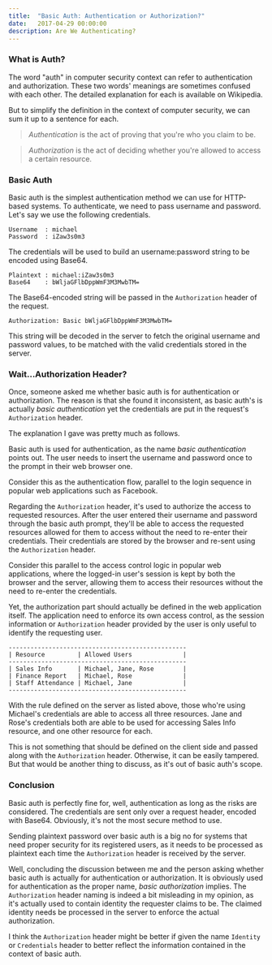 ```yaml
---
title:  "Basic Auth: Authentication or Authorization?"
date:   2017-04-29 00:00:00
description: Are We Authenticating?
---
```


### What is Auth?

The word "auth" in computer security context can refer to authentication and authorization. These two words' meanings are sometimes confused with each other. The detailed explanation for each is available on Wikipedia.

But to simplify the definition in the context of computer security, we can sum it up to a sentence for each.

> _Authentication_ is the act of proving that you're who you claim to be.

> _Authorization_ is the act of deciding whether you're allowed to access a certain resource.

### Basic Auth

Basic auth is the simplest authentication method we can use for HTTP-based systems. To authenticate, we need to pass username and password. Let's say we use the following credentials.

```
Username  : michael
Password  : iZaw3s0m3
```

The credentials will be used to build an username:password string to be encoded using Base64.

```
Plaintext : michael:iZaw3s0m3
Base64    : bWljaGFlbDppWmF3M3MwbTM=
```

The Base64-encoded string will be passed in the `Authorization` header of the request.

```
Authorization: Basic bWljaGFlbDppWmF3M3MwbTM=
```

This string will be decoded in the server to fetch the original username and password values, to be matched with the valid credentials stored in the server.

### Wait...Authorization Header?

Once, someone asked me whether basic auth is for authentication or authorization. The reason is that she found it inconsistent, as basic auth's is actually _basic authentication_ yet the credentials are put in the request's `Authorization` header.

The explanation I gave was pretty much as follows.

Basic auth is used for authentication, as the name _basic authentication_ points out. The user needs to insert the username and password once to the prompt in their web browser one.

Consider this as the authentication flow, parallel to the login sequence in popular web applications such as Facebook.

Regarding the `Authorization` header, it's used to authorize the access to requested resources. After the user entered their username and password through the basic auth prompt, they'll be able to access the requested resources allowed for them to access without the need to re-enter their credentials. Their credentials are stored by the browser and re-sent using the `Authorization` header.

Consider this parallel to the access control logic in popular web applications, where the logged-in user's session is kept by both the browser and the server, allowing them to access their resources without the need to re-enter the credentials.

Yet, the authorization part should actually be defined in the web application itself. The application need to enforce its own access control, as the session information or `Authorization` header provided by the user is only useful to identify the requesting user.

```
-------------------------------------------------
| Resource         | Allowed Users              |
-------------------------------------------------
| Sales Info       | Michael, Jane, Rose        |
| Finance Report   | Michael, Rose              |
| Staff Attendance | Michael, Jane              |
-------------------------------------------------
```

With the rule defined on the server as listed above, those who're using Michael's credentials are able to access all three resources. Jane and Rose's credentials both are able to be used for accessing Sales Info resource, and one other resource for each.

This is not something that should be defined on the client side and passed along with the `Authorization` header. Otherwise, it can be easily tampered. But that would be another thing to discuss, as it's out of basic auth's scope.

### Conclusion

Basic auth is perfectly fine for, well, authentication as long as the risks are considered. The credentials are sent only over a request header, encoded with Base64. Obviously, it's not the most secure method to use.

Sending plaintext password over basic auth is a big no for systems that need proper security for its registered users, as it needs to be processed as plaintext each time the `Authorization` header is received by the server.

Well, concluding the discussion between me and the person asking whether basic auth is actually for authentication or authorization. It is obviously used for authentication as the proper name, _basic authorization_ implies. The `Authorization` header naming is indeed a bit misleading in my opinion, as it's actually used to contain identity the requester claims to be. The claimed identity needs be processed in the server to enforce the actual authorization.

I think the `Authorization` header might be better if given the name `Identity` or `Credentials` header to better reflect the information contained in the context of basic auth.